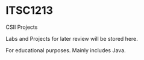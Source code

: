 # ITSC1213
CSII Projects

Labs and Projects for later review will be stored here. 

For educational purposes. Mainly includes Java.
